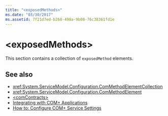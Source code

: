 ```yaml
---
title: "<exposedMethods>"
ms.date: "03/30/2017"
ms.assetid: 7f21d7ed-b268-498a-9b08-76c38361fd1e
---
```

# \<exposedMethods>
This section contains a collection of `exposedMethod` elements.  
  
## See also
- <xref:System.ServiceModel.Configuration.ComMethodElementCollection>
- <xref:System.ServiceModel.Configuration.ComMethodElement>
- [\<comContracts>](../../../../../docs/framework/configure-apps/file-schema/wcf/comcontracts.md)
- [Integrating with COM+ Applications](../../../../../docs/framework/wcf/feature-details/integrating-with-com-plus-applications.md)
- [How to: Configure COM+ Service Settings](../../../../../docs/framework/wcf/feature-details/how-to-configure-com-service-settings.md)
